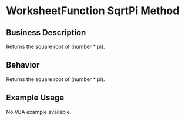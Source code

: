 # WorksheetFunction SqrtPi Method

## Business Description
Returns the square root of (number * pi).

## Behavior
Returns the square root of (number * pi).

## Example Usage
No VBA example available.